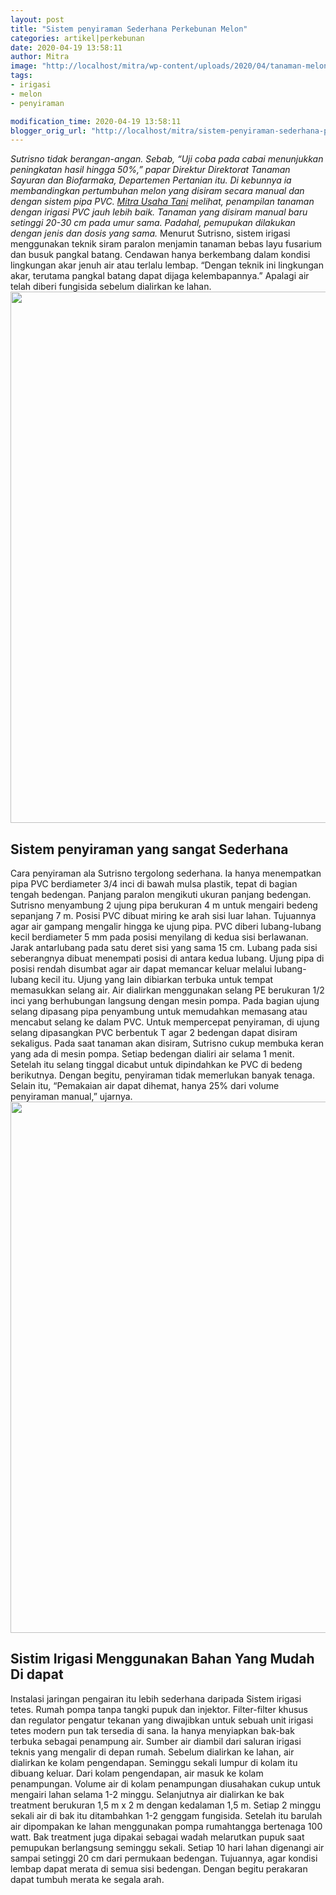 ```yaml
---
layout: post
title: "Sistem penyiraman Sederhana Perkebunan Melon"
categories: artikel|perkebunan
date: 2020-04-19 13:58:11
author: Mitra
image: "http://localhost/mitra/wp-content/uploads/2020/04/tanaman-melon.jpg"
tags:
- irigasi
- melon
- penyiraman

modification_time: 2020-04-19 13:58:11
blogger_orig_url: "http://localhost/mitra/sistem-penyiraman-sederhana-perkebunan.html"
---
```


<em>Sutrisno tidak berangan-angan. Sebab, “Uji coba pada cabai menunjukkan peningkatan hasil hingga 50%,” papar Direktur Direktorat Tanaman Sayuran dan Biofarmaka, Departemen Pertanian itu. Di kebunnya ia membandingkan pertumbuhan melon yang disiram secara manual dan dengan sistem pipa PVC. <a href="http://127.0.0.1/mitra">Mitra Usaha Tani</a> melihat, penampilan tanaman dengan irigasi PVC jauh lebih baik. Tanaman yang disiram manual baru setinggi 20-30 cm pada umur sama. Padahal, pemupukan dilakukan dengan jenis dan dosis yang sama.</em>
Menurut Sutrisno, sistem irigasi menggunakan teknik siram paralon menjamin tanaman bebas layu fusarium dan busuk pangkal batang. Cendawan hanya berkembang dalam kondisi lingkungan akar jenuh air atau terlalu lembap. “Dengan teknik ini lingkungan akar, terutama pangkal batang dapat dijaga kelembapannya.” Apalagi air telah diberi fungisida sebelum dialirkan ke lahan.
<a href="http://127.0.0.1/mitra/wp-content/uploads/2020/04/melon.jpg"><img class="aligncenter wp-image-20223 size-full" src="http://127.0.0.1/mitra/wp-content/uploads/2020/04/melon.jpg" alt="" width="1315" height="850" /></a>
<h2>Sistem penyiraman yang sangat Sederhana</h2>
Cara penyiraman ala Sutrisno tergolong sederhana. Ia hanya menempatkan pipa PVC berdiameter 3/4 inci di bawah mulsa plastik, tepat di bagian tengah bedengan. Panjang paralon mengikuti ukuran panjang bedengan. Sutrisno menyambung 2 ujung pipa berukuran 4 m untuk mengairi bedeng sepanjang 7 m. Posisi PVC dibuat miring ke arah sisi luar lahan. Tujuannya agar air gampang mengalir hingga ke ujung pipa.
PVC diberi lubang-lubang kecil berdiameter 5 mm pada posisi menyilang di kedua sisi berlawanan. Jarak antarlubang pada satu deret sisi yang sama 15 cm. Lubang pada sisi seberangnya dibuat menempati posisi di antara kedua lubang. Ujung pipa di posisi rendah disumbat agar air dapat memancar keluar melalui lubang-lubang kecil itu. Ujung yang lain dibiarkan terbuka untuk tempat memasukkan selang air.
Air dialirkan menggunakan selang PE berukuran 1/2 inci yang berhubungan langsung dengan mesin pompa. Pada bagian ujung selang dipasang pipa penyambung untuk memudahkan memasang atau mencabut selang ke dalam PVC. Untuk mempercepat penyiraman, di ujung selang dipasangkan PVC berbentuk T agar 2 bedengan dapat disiram sekaligus.
Pada saat tanaman akan disiram, Sutrisno cukup membuka keran yang ada di mesin pompa. Setiap bedengan dialiri air selama 1 menit. Setelah itu selang tinggal dicabut untuk dipindahkan ke PVC di bedeng berikutnya. Dengan begitu, penyiraman tidak memerlukan banyak tenaga. Selain itu, “Pemakaian air dapat dihemat, hanya 25% dari volume penyiraman manual,” ujarnya.
<a href="http://127.0.0.1/mitra/wp-content/uploads/2020/04/irigasi.jpg"><img class="aligncenter wp-image-20224 size-full" src="http://127.0.0.1/mitra/wp-content/uploads/2020/04/irigasi.jpg" alt="" width="1324" height="850" /></a>
<h2>Sistim Irigasi Menggunakan Bahan Yang Mudah Di dapat</h2>
Instalasi jaringan pengairan itu lebih sederhana daripada Sistem irigasi tetes. Rumah pompa tanpa tangki pupuk dan injektor. Filter-filter khusus dan regulator pengatur tekanan yang diwajibkan untuk sebuah unit irigasi tetes modern pun tak tersedia di sana. Ia hanya menyiapkan bak-bak terbuka sebagai penampung air.
Sumber air diambil dari saluran irigasi teknis yang mengalir di depan rumah. Sebelum dialirkan ke lahan, air dialirkan ke kolam pengendapan. Seminggu sekali lumpur di kolam itu dibuang keluar.
Dari kolam pengendapan, air masuk ke kolam penampungan. Volume air di kolam penampungan diusahakan cukup untuk mengairi lahan selama 1-2 minggu. Selanjutnya air dialirkan ke bak treatment berukuran 1,5 m x 2 m dengan kedalaman 1,5 m. Setiap 2 minggu sekali air di bak itu ditambahkan 1-2 genggam fungisida. Setelah itu barulah air dipompakan ke lahan menggunakan pompa rumahtangga bertenaga 100 watt.
Bak treatment juga dipakai sebagai wadah melarutkan pupuk saat pemupukan berlangsung seminggu sekali. Setiap 10 hari lahan digenangi air sampai setinggi 20 cm dari permukaan bedengan. Tujuannya, agar kondisi lembap dapat merata di semua sisi bedengan. Dengan begitu perakaran dapat tumbuh merata ke segala arah.
